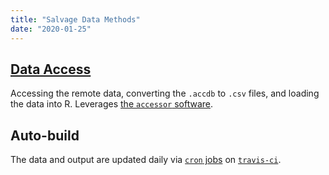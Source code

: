 ```yaml
---
title: "Salvage Data Methods"
date: "2020-01-25"
---
```


## [Data Access](/data_access)

Accessing the remote data, converting the `.accdb` to `.csv` files, and loading the data into R.
Leverages [the `accessor` software](https://www.github.com/dapperstats/accessor). 

## Auto-build

The data and output are updated daily via [`cron` jobs](https://docs.travis-ci.com/user/cron-jobs/) on [`travis-ci`](https://travis-ci.org/dapperstats/salvage).

